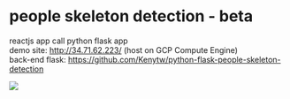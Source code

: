 # people skeleton detection - beta

reactjs app call python flask app<br>
demo site: http://34.71.62.223/ (host on GCP Compute Engine)<br>
back-end flask: https://github.com/Kenytw/python-flask-people-skeleton-detection

<img src="https://github.com/Kenytw/people-skeleton-detection---beta/assets/131391070/606f476e-7288-4111-a930-f38c3d086f49">
